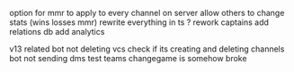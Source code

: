 option for mmr to apply to every channel on server 
allow others to change stats (wins losses mmr) 
rewrite everything in ts ? 
rework captains 
add relations db
add analytics

v13 related
bot not deleting vcs
check if its creating and deleting channels
bot not sending dms
test teams
changegame is somehow broke